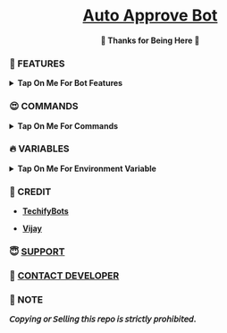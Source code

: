 <h1 align="center">
 <b><a href="https://youtu.be/vNyvyCVer4g" target="/blank">Auto Approve Bot</a>
</h1>

<p align="center">🩷 Thanks for Being Here 🩷</p>



### 🥰 FEATURES

<details><summary>Tap On Me For Bot Features</summary>

 - Automatically approve join request in channel Or groups.
 - Pending request also approved in channel Or groups.
- Fully modified repo
- Multi Force Sub available
- Broadcast available
- Deploy To Koyeb + Heroku + Railway + Render + VPS + Okteto
- [Developer support](https://telegram.me/TechifySupport) 24x7
</details>

### 😍 COMMANDS

<b><details><summary>Tap On Me For Commands</summary>
```
start - Check Bot Alive.
users - Check total users.
login : login your telegram account for string session
logout : logout your telegram account
accept : accept all pending request form channel or group.
broadcast - Broadcast Massage Send All Users In Bot.
```
</details>

### 🔥 VARIABLES

<details><summary>Tap On Me For Environment Variable</summary>

  - `API_ID` - Your Telegram API ID.Get it [Here](https://youtu.be/y5FwAobQ-Kc)
  - `API_HASH` - Your Telegram API HASH.Get it [Here](https://youtu.be/y5FwAobQ-Kc)
  - `DB_URI` - Mongodb [Database](https://youtu.be/j8LIuM7vv18)
  - `BOT_TOKEN` - Get From [BotFather](https://youtu.be/aJILCCXfNVM)
  - `AUTH_CHANNELS` - Your Force subscribe channel id.
   - `LOG_CHANNEL` - Your log channel id
  - `ADMINS` - bot owners Id/ ids ( for broadcast and stats cmds). for multiple use space.
</details>

### 💞 CREDIT

- [TechifyBots](https://github.com/TechifyBots)

- [Vijay](https://github.com/VJBots)
</details>

### 😇 [SUPPORT](https://techifybots.github.io/PayWeb)

### 🥳 [CONTACT DEVELOPER](https://telegram.me/TechifySupport)

### 📌 NOTE

𝘊𝘰𝘱𝘺𝘪𝘯𝘨 𝘰𝘳 𝘚𝘦𝘭𝘭𝘪𝘯𝘨 𝘵𝘩𝘪𝘴 𝘳𝘦𝘱𝘰 𝘪𝘴 𝘴𝘵𝘳𝘪𝘤𝘵𝘭𝘺 𝘱𝘳𝘰𝘩𝘪𝘣𝘪𝘵𝘦𝘥.</b>